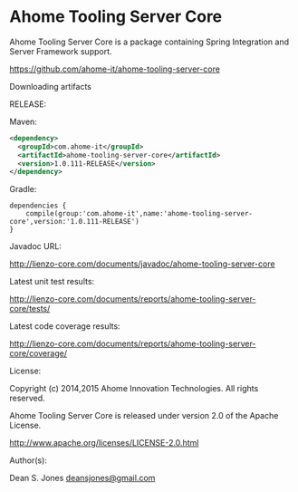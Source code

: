 Ahome Tooling Server Core
======

Ahome Tooling Server Core is a package containing Spring Integration and Server Framework support.

https://github.com/ahome-it/ahome-tooling-server-core

Downloading artifacts

RELEASE:

Maven:
```xml
<dependency>
  <groupId>com.ahome-it</groupId>
  <artifactId>ahome-tooling-server-core</artifactId>
  <version>1.0.111-RELEASE</version>
</dependency>
```
Gradle:
```
dependencies {
    compile(group:'com.ahome-it',name:'ahome-tooling-server-core',version:'1.0.111-RELEASE')
}
```
Javadoc URL:

http://lienzo-core.com/documents/javadoc/ahome-tooling-server-core

Latest unit test results:

http://lienzo-core.com/documents/reports/ahome-tooling-server-core/tests/

Latest code coverage results:

http://lienzo-core.com/documents/reports/ahome-tooling-server-core/coverage/

License:

Copyright (c) 2014,2015 Ahome Innovation Technologies. All rights reserved.

Ahome Tooling Server Core is released under version 2.0 of the Apache License.

http://www.apache.org/licenses/LICENSE-2.0.html

Author(s):

Dean S. Jones
deansjones@gmail.com